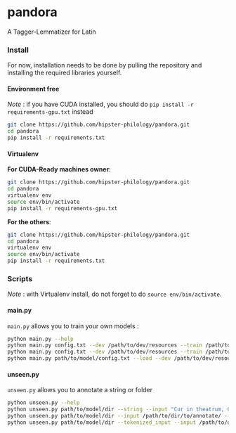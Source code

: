 pandora
==========

A Tagger-Lemmatizer for Latin


### Install

For now, installation needs to be done by pulling the repository and installing the required libraries yourself.

#### Environment free

*Note* : if you have CUDA installed, you should do `pip install -r requirements-gpu.txt` instead

```bash
git clone https://github.com/hipster-philology/pandora.git
cd pandora
pip install -r requirements.txt
```

#### Virtualenv

**For CUDA-Ready machines owner**:

```bash
git clone https://github.com/hipster-philology/pandora.git
cd pandora
virtualenv env
source env/bin/activate
pip install -r requirements-gpu.txt
```

**For the others**:

```bash
git clone https://github.com/hipster-philology/pandora.git
cd pandora
virtualenv env
source env/bin/activate
pip install -r requirements.txt
```

### Scripts

*Note* : with Virtualenv install, do not forget to do `source env/bin/activate`.

#### main.py

`main.py` allows you to train your own models :

```bash
python main.py --help
python main.py config.txt --dev /path/to/dev/resources --train /path/to/train/resources --test /path/to/test/resources
python main.py config.txt --dev /path/to/dev/resources --train /path/to/train/resources --test /path/to/test/resources --nb_epochs 1
python main.py path/to/model/config.txt --load --dev /path/to/dev/resources --train /path/to/train/resources --test /path/to/test/resources
```

#### unseen.py

`unseen.py` allows you to annotate a string or folder

```bash
python unseen.py --help
python unseen.py path/to/model/dir --string --input "Cur in theatrum, Cato severe, venisti?"
python unseen.py path/to/model/dir --input /path/to/dir/to/annotate/ --output /path/to/output/dir/
python unseen.py path/to/model/dir --tokenized_input --input /path/to/dir/to/annotate/ --output /path/to/output/dir/ 
```
